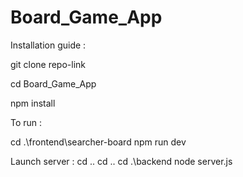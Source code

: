 # Board_Game_App
Installation guide :

git clone repo-link

cd Board_Game_App

npm install

To run :

cd .\frontend\searcher-board
npm run dev

Launch server : cd ..
cd ..
cd .\backend
node server.js
